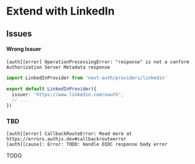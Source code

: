 # Extend with LinkedIn

## Issues

#### Wrong Issuer

```log
[auth][error] OperationProcessingError: "response" is not a conform Authorization Server Metadata response
```

<!--
https://github.com/nextauthjs/next-auth/issues/7809
https://github.com/nextauthjs/next-auth/issues/8831
https://github.com/nextauthjs/next-auth/issues/8316
-->

```ts
import LinkedInProvider from 'next-auth/providers/linkedin'

export default LinkedInProvider({
  issuer: 'https://www.linkedin.com/oauth',
  // ...
})
```

### TBD

```log
[auth][error] CallbackRouteError: Read more at https://errors.authjs.dev#callbackrouteerror
[auth][cause]: Error: TODO: Handle OIDC response body error
```

<!--
https://github.com/nextauthjs/next-auth/issues/8831
-->

TODO
